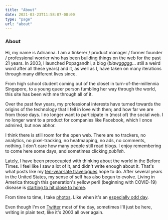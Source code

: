 ```yaml
---
title: "About"
date: 2021-03-23T11:58:07-08:00
type: "page"
url: "about"
---
```


### About

Hi, my name is Adrianna. I am a tinkerer / product manager / former founder / professional worrier who has been building things on the web for the past 21 years. In 2003, I launched Popagandhi, a blog (_blawggggg_... still a weird word after all these years) and it, as well as I, have taken on many iterations through many different lives since.

From high school student coming out of the closet in turn-of-the-millennia Singapore, to a young queer person fumbling her way through the world, this site has been with me through all of it.

Over the past few years, my professional interests have turned towards the origins of the technology that I fell in love with then; and how far we are from those days. I no longer want to participate in (most of) the social web. I no longer want to a product for companies like Facebook, which I once admired, but now abhor.

I think there is still room for the open web. There are no trackers, no analytics, no pixel-tracking, no heatmapping, no ads, no comments, nothing. I don't care how many people still read blogs. I enjoy remembering to come here some days, and sometimes clicking _publish_.

Lately, I have been preoccupied with thinking about the world in the Before Times. I feel like I saw a lot of it, and didn't write enough about it. That's what posts like my [ten-year-late travelogues](https://popagandhi.com/posts/2021-03-12-travelogues-ten-years-on/) hope to do. After several years in the United States, my sense of self has also begun to evolve. Living in America through this generation's yellow peril (beginning with COVID-19) disease is [starting to hit close to home](https.popagandhi.com/posts/2021-03-19-intersectional-grieving/).

From time to time, I take [photos](https://popagandhi.com/photos). Like when it's an [especially odd day](https://popagandhi.com/posts/2020-09-09-the-day-the-sky-turned-orange/).

Even though I'm on [Twitter](https://twitter.com/skinnylatte) most of the day, sometimes I'll just be here, writing in plain text, like it's 2003 all over again.
